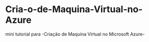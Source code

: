# Cria-o-de-Maquina-Virtual-no-Azure
mini tutorial para -Criação de Maquina Virtual no Microsoft Azure-
